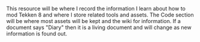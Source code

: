 This resource will be where I record the information I learn about how to mod Tekken 8 and where I store related tools and assets.
The Code section will be where most assets will be kept and the wiki for information. If a document says "Diary" then it is a 
living document and will change as new information is found out.
